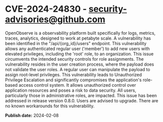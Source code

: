 # CVE-2024-24830 - security-advisories@github.com

OpenObserve is a observability platform built specifically for logs, metrics, traces, analytics, designed to work at petabyte scale. A vulnerability has been identified in the "/api/{org_id}/users" endpoint. This vulnerability allows any authenticated regular user ('member') to add new users with elevated privileges, including the 'root' role, to an organization. This issue circumvents the intended security controls for role assignments. The vulnerability resides in the user creation process, where the payload does not validate the user roles. A regular user can manipulate the payload to assign root-level privileges. This vulnerability leads to Unauthorized Privilege Escalation and significantly compromises the application's role-based access control system. It allows unauthorized control over application resources and poses a risk to data security. All users, particularly those in administrative roles, are impacted. This issue has been addressed in release version 0.8.0. Users are advised to upgrade. There are no known workarounds for this vulnerability.

**Publish date:** 2024-02-08
